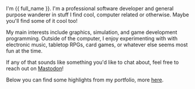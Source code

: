 I'm {{ full_name }}.
I'm a professional software developer and general purpose wanderer in stuff I find cool, computer related or otherwise.
Maybe you'll find some of it cool too!

My main interests include graphics, simulation, and game development programming.
Outside of the computer, I enjoy experimenting with with electronic music, tabletop RPGs, card games, or whatever else seems most fun at the time.

If any of that sounds like something you'd like to chat about, feel free to reach out on [Mastodon](https://mastodon.gamedev.place/@ectcetera)!

Below you can find some highlights from my portfolio, more [here](/projects).
